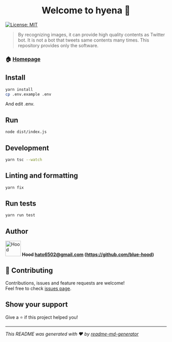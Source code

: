 <h1 align="center">Welcome to hyena 👋</h1>
<p>
  <a href="#" target="_blank">
    <img alt="License: MIT" src="https://img.shields.io/badge/License-MIT-yellow.svg" />
  </a>
</p>

> By recognizing images, it can provide high quality contents as Twitter bot. It is not a bot that tweets same contents many times. This repository provides only the software. 

### 🏠 [Homepage](https://twitter.com/bh_hyena)

## Install

```sh
yarn install
cp .env.example .env
```

And edit .env. 

## Run

```sh
node dist/index.js
```

## Development

```sh
yarn tsc --watch
```

## Linting and formatting

```sh
yarn fix
```

## Run tests

```sh
yarn run test
```

## Author

<img alt="Hood" src="https://avatars.githubusercontent.com/blue-hood" width="48" /> **Hood <hato6502@gmail.com> (https://github.com/blue-hood)**

## 🤝 Contributing

Contributions, issues and feature requests are welcome!<br />Feel free to check [issues page](https://github.com/blue-hood/hyena/issues). 

## Show your support

Give a ⭐️ if this project helped you!

***
_This README was generated with ❤️ by [readme-md-generator](https://github.com/kefranabg/readme-md-generator)_